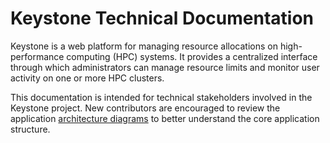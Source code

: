 # Keystone Technical Documentation

Keystone is a web platform for managing resource allocations on high-performance computing (HPC) systems.
It provides a centralized interface through which administrators can manage resource limits and monitor user activity on one or more HPC clusters.

This documentation is intended for technical stakeholders involved in the Keystone project.
New contributors are encouraged to review the application [architecture diagrams](architecture.md) to better understand the core application structure.
